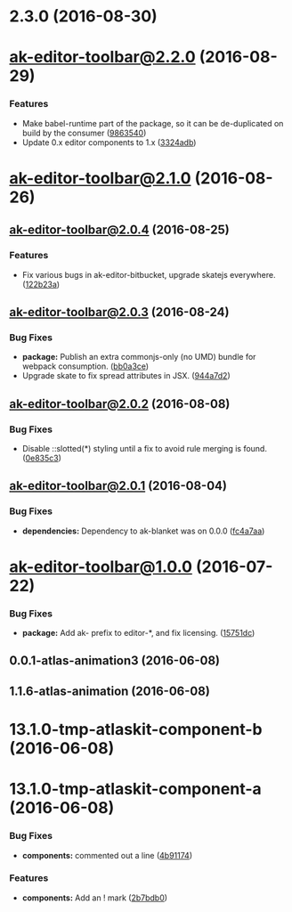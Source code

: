 <a name="2.3.0"></a>
# 2.3.0 (2016-08-30)



<a name="ak-editor-toolbar@2.2.0"></a>
# ak-editor-toolbar@2.2.0 (2016-08-29)


### Features

* Make babel-runtime part of the package, so it can be de-duplicated on build by the consumer ([9863540](https://bitbucket.org/atlassian/atlaskit/commits/9863540))
* Update 0.x editor components to 1.x ([3324adb](https://bitbucket.org/atlassian/atlaskit/commits/3324adb))



<a name="ak-editor-toolbar@2.1.0"></a>
# ak-editor-toolbar@2.1.0 (2016-08-26)



<a name="ak-editor-toolbar@2.0.4"></a>
## ak-editor-toolbar@2.0.4 (2016-08-25)


### Features

* Fix various bugs in ak-editor-bitbucket, upgrade skatejs everywhere. ([122b23a](https://bitbucket.org/atlassian/atlaskit/commits/122b23a))



<a name="ak-editor-toolbar@2.0.3"></a>
## ak-editor-toolbar@2.0.3 (2016-08-24)


### Bug Fixes

* **package:** Publish an extra commonjs-only (no UMD) bundle for webpack consumption. ([bb0a3ce](https://bitbucket.org/atlassian/atlaskit/commits/bb0a3ce))
* Upgrade skate to fix spread attributes in JSX. ([944a7d2](https://bitbucket.org/atlassian/atlaskit/commits/944a7d2))



<a name="ak-editor-toolbar@2.0.2"></a>
## ak-editor-toolbar@2.0.2 (2016-08-08)


### Bug Fixes

* Disable ::slotted(*) styling until a fix to avoid rule merging is found. ([0e835c3](https://bitbucket.org/atlassian/atlaskit/commits/0e835c3))



<a name="ak-editor-toolbar@2.0.1"></a>
## ak-editor-toolbar@2.0.1 (2016-08-04)


### Bug Fixes

* **dependencies:** Dependency to ak-blanket was on 0.0.0 ([fc4a7aa](https://bitbucket.org/atlassian/atlaskit/commits/fc4a7aa))



<a name="ak-editor-toolbar@1.0.0"></a>
# ak-editor-toolbar@1.0.0 (2016-07-22)


### Bug Fixes

* **package:** Add ak- prefix to editor-*, and fix licensing. ([15751dc](https://bitbucket.org/atlassian/atlaskit/commits/15751dc))



<a name="0.0.1-atlas-animation3"></a>
## 0.0.1-atlas-animation3 (2016-06-08)



<a name="1.1.6-atlas-animation"></a>
## 1.1.6-atlas-animation (2016-06-08)



<a name="13.1.0-tmp-atlaskit-component-b"></a>
# 13.1.0-tmp-atlaskit-component-b (2016-06-08)



<a name="13.1.0-tmp-atlaskit-component-a"></a>
# 13.1.0-tmp-atlaskit-component-a (2016-06-08)


### Bug Fixes

* **components:** commented out a line ([4b91174](https://bitbucket.org/atlassian/atlaskit/commits/4b91174))


### Features

* **components:** Add an ! mark ([2b7bdb0](https://bitbucket.org/atlassian/atlaskit/commits/2b7bdb0))



